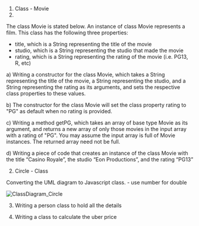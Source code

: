 1. Class - Movie
2. 
The class Movie is stated below. An instance of class Movie represents a film. This class has the following three properties:

* title, which is a String representing the title of the movie
* studio, which is a String representing the studio that made the movie
* rating, which is a String representing the rating of the movie (i.e. PG­13, R, etc)
  
a) Writing a constructor for the class Movie, which takes a String representing the title of the movie, a String representing the studio, and a String representing the rating as its arguments, and sets the respective class properties to these values.

b) The constructor for the class Movie will set the class property rating to "PG" as default when no rating is provided.

c) Writing a method getPG, which takes an array of base type Movie as its argument, and returns a new array of only those movies in the input array with a rating of "PG". You may assume the input array is full of Movie instances. The returned array need not be full.

d) Writing a piece of code that creates an instance of the class Movie with the title “Casino Royale”, the studio “Eon Productions”, and the rating “PG­13”

2. Circle - Class
   
Converting the UML diagram to Javascript class. - use number for double

![ClassDiagram_Circle](https://github.com/FabianRaja/javascript_Day6/assets/137371558/7b9ff381-fc86-49a8-bf14-43b0ec329bdd)

3. Writing a person class to hold all the details

4. Writing a class to calculate the uber price

